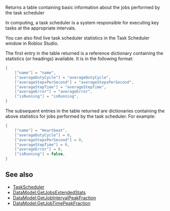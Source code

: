 Returns a table containing basic information about the jobs performed by the task scheduler

In computing, a task scheduler is a system responsible for executing key tasks at the appropriate intervals.

You can also find live task scheduler statistics in the Task Scheduler window in Roblox Studio.

The first entry in the table returned is a reference dictionary containing the statistics (or headings) available. It is in the following format:

```Lua
{
    ["name"] = "name",
    ["averageDutyCycle"] = "averageDutyCycle",
    ["averageStepsPerSecond"] = "averageStepsPerSecond",
    ["averageStepTime"] = "averageStepTime",
    ["averageError"] = "averageError",
    ["isRunning"] = "isRunning",
}
``` 

The subsequent entries in the table returned are dictionaries containing the above statistics for jobs performed by the task scheduler. For example:

```Lua
{
    ["name"] = "Heartbeat",
    ["averageDutyCycle"] = 0,
    ["averageStepsPerSecond"] = 0,
    ["averageStepTime"] = 0,
    ["averageError"] = 0,
    ["isRunning"] = false,
}
``` 

See also
--------

*   [TaskScheduler](https://developer.roblox.com/en-us/api-reference/class/TaskScheduler)
*   [DataModel:GetJobsExtendedStats](https://developer.roblox.com/en-us/api-reference/function/DataModel/GetJobsExtendedStats)
*   [DataModel:GetJobIntervalPeakFraction](https://developer.roblox.com/en-us/api-reference/function/DataModel/GetJobIntervalPeakFraction)
*   [DataModel:GetJobTimePeakFraction](https://developer.roblox.com/en-us/api-reference/function/DataModel/GetJobTimePeakFraction)